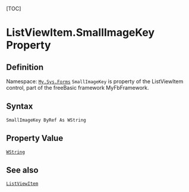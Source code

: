 [TOC]
# ListViewItem.SmallImageKey Property

## Definition
Namespace: [`My.Sys.Forms`](My.Sys.Forms.md)
`SmallImageKey` is property of the ListViewItem control, part of the freeBasic framework MyFbFramework.
## Syntax
```freeBasic
SmallImageKey ByRef As WString
```
## Property Value
[`WString`]("https://www.freebasic.net/wiki/KeyPgWString")
## See also
[`ListViewItem`](ListViewItem.md)
